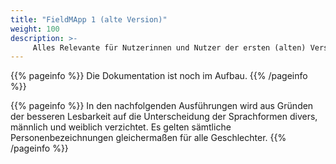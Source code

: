 ```yaml
---
title: "FieldMApp 1 (alte Version)"
weight: 100
description: >-
     Alles Relevante für Nutzerinnen und Nutzer der ersten (alten) Version der FieldMApp.
---
```


{{% pageinfo %}}
Die Dokumentation ist noch im Aufbau.
{{% /pageinfo %}}

{{% pageinfo %}}
In den nachfolgenden Ausführungen wird aus Gründen der besseren Lesbarkeit auf die Unterscheidung der Sprachformen divers, männlich und weiblich verzichtet. Es gelten sämtliche Personenbezeichnungen gleichermaßen für alle Geschlechter.
{{% /pageinfo %}}
